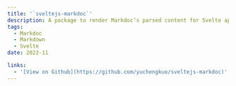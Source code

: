 ```yaml
---
title: '`sveltejs-markdoc`'
description: A package to render Markdoc’s parsed content for Svelte application.
tags:
  - Markdoc
  - Markdown
  - Svelte
date: 2022-11

links:
  - '[View on Github](https://github.com/yuchengkuo/sveltejs-markdoc)'
---
```

